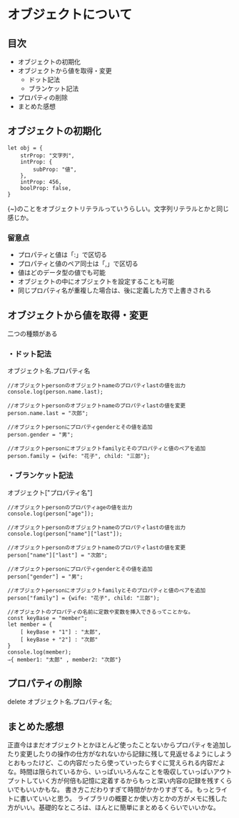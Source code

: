 # オブジェクトについて

## 目次
- オブジェクトの初期化
- オブジェクトから値を取得・変更
  - ドット記法
  - ブランケット記法
- プロパティの削除
- まとめた感想

## オブジェクトの初期化
```
let obj = {
    strProp: "文字列",
    intProp: {
        subProp: "値",
    },
    intProp: 456,
    boolProp: false,
}
```
{~}のことをオブジェクトリテラルっていうらしい。文字列リテラルとかと同じ感じか。  
### 留意点
- プロパティと値は「:」で区切る
- プロパティと値のペア同士は「,」で区切る
- 値はどのデータ型の値でも可能
- オブジェクトの中にオブジェクトを設定することも可能
- 同じプロパティ名が重複した場合は、後に定義した方で上書きされる

## オブジェクトから値を取得・変更
二つの種類がある
### ・ドット記法
オブジェクト名.プロパティ名
```
//オブジェクトpersonのオブジェクトnameのプロパティlastの値を出力
console.log(person.name.last);

//オブジェクトpersonのオブジェクトnameのプロパティlastの値を変更
person.name.last = "次郎";

//オブジェクトpersonにプロパティgenderとその値を追加
person.gender = "男";

//オブジェクトpersonにオブジェクトfamilyとそのプロパティと値のペアを追加
person.family = {wife: "花子", child: "三郎"};
```

### ・ブランケット記法
オブジェクト["プロパティ名"]
```
//オブジェクトpersonのプロパティageの値を出力
console.log(person["age"]);

//オブジェクトpersonのオブジェクトnameのプロパティlastの値を出力
console.log(person["name"]["last"]);

//オブジェクトpersonのオブジェクトnameのプロパティlastの値を変更
person["name"]["last"] = "次郎";

//オブジェクトpersonにプロパティgenderとその値を追加
person["gender"] = "男";

//オブジェクトpersonにオブジェクトfamilyとそのプロパティと値のペアを追加
person["family"] = {wife: "花子", child: "三郎");

//オブジェクトのプロパティの名前に定数や変数を挿入できるってことかな。
const keyBase = "member";
let member = {
    [ keyBase + "1"] : "太郎",
    [ keyBase + "2"] : "次郎"
}
console.log(member);
⇒{ member1: "太郎" , member2: "次郎"}
```

## プロパティの削除
delete オブジェクト名.プロパティ名;

## まとめた感想
正直今はまだオブジェクトとかほとんど使ったことないからプロパティを追加したり変更したりの操作の仕方がなれないから記録に残して見返せるようにしようとおもったけど、この内容だったら使っていったらすぐに覚えられる内容だよな。時間は限られているから、いっぱいいろんなことを吸収していっぱいアウトプットしていく方が何倍も記憶に定着するからもっと深い内容の記録を残すくらいでもいいかもな。
書き方こだわりすぎて時間がかかりすぎてる。もっとライトに書いていいと思う。
ライブラリの概要とか使い方とかの方がメモに残した方がいい。基礎的なところは、ほんとに簡単にまとめるくらいでいいかな。
